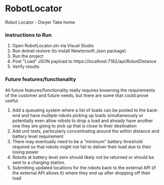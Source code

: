 # RobotLocator
Robot Locator -  Dwyer Take home

### Instructions to Run

1. Open RobotLocator.sln via Visual Studio
2. Run dotnet restore (to install Newtonsoft.Json package)
3. Run the project
4. Post "Load" JSON payload to https://localhost:7182/api/RobotDistance
5. Verify results

### Future features/functionality
All future features/functionality really requires knowning the requirements of the customer and future needs, but there are some that could prove useful.
1. Add a queueing system where a list of loads can be posted to the back-end and have multiple robots picking up loads simultaneously or potentially even allow robots to drop a load and already have another one they are going to pick up that is close to their destination
2. Add unit tests, particularly concentrating around the within distance and battery level requirement
3. There may eventually need to be a "minimum" battery threshold required so that robots might not fail to deliver their load due to their losing power
4. Robots at battery level zero should likely not be returned or should be sent to a charging station.
5. Submitting updated locations for the robots back to the external API (if the external API allows it) where they end up after dropping off their load